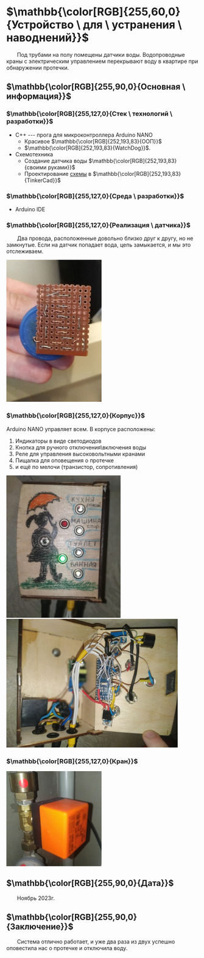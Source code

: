 ﻿# $\mathbb{\color[RGB]{255,60,0}{Устройство \ для \ устранения \ наводнений}}$

&emsp;&emsp;Под трубами на полу помещены датчики воды. Водопроводные краны с электрическим управлением перекрывают воду в квартире при обнаружении протечки.

## $\mathbb{\color[RGB]{255,90,0}{Основная \ информация}}$

### $\mathbb{\color[RGB]{255,127,0}{Стек \ технологий \ разработки}}$

- C++ --- прога для микроконтроллера Arduino NANO
	+ Красивое $\mathbb{\color[RGB]{252,193,83}{ООП}}$
	+ $\mathbb{\color[RGB]{252,193,83}{WatchDog}}$.
- Схемотехника
	+ Создание датчика воды $\mathbb{\color[RGB]{252,193,83}{своими руками}}$
	+ Проектирование [схемы](https://www.tinkercad.com/things/8X2s7huZZ8c-powerful-jarv-inari?sharecode=FLYuBVjGFrxY9XvGK_DYXVKlEWSpgqDJgoU0zU9iTNA) в $\mathbb{\color[RGB]{252,193,83}{TinkerCad}}$

### $\mathbb{\color[RGB]{255,127,0}{Среда \ разработки}}$

- Arduino IDE

### $\mathbb{\color[RGB]{255,127,0}{Реализация \ датчика}}$

&emsp;&emsp;Два провода, расположенные довольно близко друг к другу, но не замкнутые. Если на датчик попадает вода, цепь замыкается, и мы это отслеживаем.

[<img src="Info/sensor.jpg" width="250"/>](Info/sensor.jpg)

### $\mathbb{\color[RGB]{255,127,0}{Корпус}}$

Arduino NANO управляет всем. В корпусе расположены:
1. Индикаторы в виде светодиодов
1. Кнопка для ручного отключения\\включения воды
1. Реле для управления высоковольтными кранами
1. Пищалка для оповещения о протечке
1. и ещё по мелочи (транзистор, сопротивления)

[<img src="Info/case_is_outside.jpg" width="300"/>](Info/case_is_outside.jpg)
[<img src="Info/case_is_from_the_inside.jpg" width="450"/>](Info/case_is_from_the_inside.jpg)

### $\mathbb{\color[RGB]{255,127,0}{Кран}}$

[<img src="Info/valve.jpg" width="250"/>](Info/valve.jpg)

## $\mathbb{\color[RGB]{255,90,0}{Дата}}$

&emsp;&emsp;Ноябрь 2023г.

## $\mathbb{\color[RGB]{255,90,0}{Заключение}}$

&emsp;&emsp;Система отлично работает, и уже два раза из двух успешно оповестила нас о протечке и отключила воду. 
 